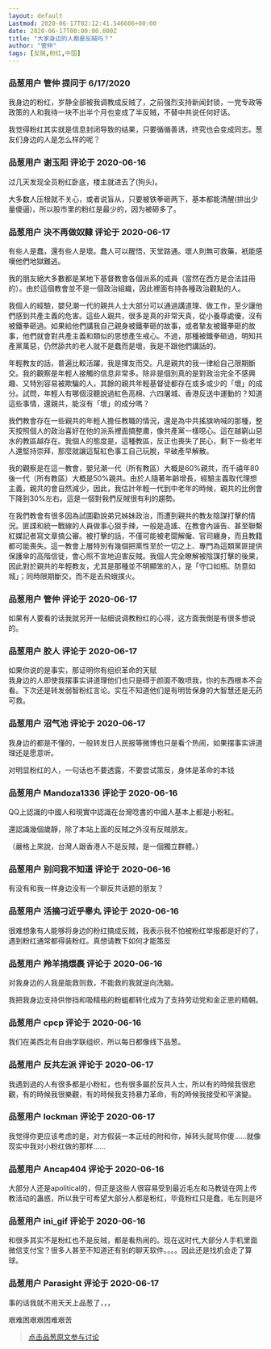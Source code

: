```yaml
---
layout: default
Lastmod: 2020-06-17T02:12:41.546606+00:00
date: 2020-06-17T00:00:00.000Z
title: "大家身边的人都是反贼吗？"
author: "管仲"
tags: [反贼,粉红,中国]
---
```



### 品葱用户 **管仲** 提问于 6/17/2020
    
我身边的粉红，岁静全部被我调教成反贼了，之前强烈支持新闻封锁，一党专政等政策的人和我待一块不出半个月也变成了半反贼，不替中共说任何好话。  
  
我觉得粉红其实就是信息封闭导致的结果，只要循循善诱，终究也会变成同志。葱友们身边的人是怎么样的呢？
    
                

### 品葱用户 **谢玉阳** 评论于 2020-06-16
        
过几天发现全员粉红卧底，楼主就进去了(狗头)。  
  
大多数人压根就不关心，或者说盲从，只要被铁拳砸两下，基本都能清醒(排出少量傻逼)，所以股市里的粉红是最少的，因为被砸多了。
        
                

### 品葱用户 **決不再做奴隸** 评论于 2020-06-17
        
有些人是蠢，還有些人是壞。蠢人可以醒悟，天堂路通。壞人則無可救藥，衹能感嘆他們地獄難逃。  
  
我的朋友絕大多數都是某地下基督教會各個派系的成員（當然在西方是合法註冊的）。由於這個教會並不是一個政治組織，因此裡面有持各種政治觀點的人。  
  
我個人的經驗，嬰兒潮一代的親共人士大部分可以通過講道理、做工作，至少讓他們感到共產主義的危害。這些人親共，很多是真的非常天真，從小養尊處優，沒有被鐵拳砸過。如果給他們講我自己親身被鐵拳砸的故事，或者摯友被鐵拳砸的故事，他們就會對共產主義和類似的思想產生戒心。不過，那種被鐵拳砸過，明知共產黨萬惡，仍然舔共的老人就不是蠢而是壞，我是不跟他們講話的。  
  
年輕教友的話，普遍比較活躍，我是擇友而交。凡是親共的我一律給自己限期斷交。我的觀察是年輕人接觸的信息非常多。除非是個別真的是對政治完全不感興趣、又特別容易被欺騙的人，其餘的親共年輕基督徒都存在或多或少的「壞」的成分。試問，年輕人有哪個沒聽說過紅色高棉、六四屠城、香港反送中運動的？知道這些事情，還親共，能沒有「壞」的成分嗎？  
  
我們教會存在一些親共的年輕人擔任教職的情況，還是為中共搖旗吶喊的那種，整天按照個人的政治喜好在他的派系裡面搞整肅，像共產黨一樣噁心。這在越窮山惡水的教區越存在。我個人的態度是，這種教區，反正也喪失了民心，剩下一些老年人還堅持崇拜，那麼就讓這幫紅色事工自己玩脫，早破產早解散。  
  
我的觀察是在這一教會，嬰兒潮一代（所有教區）大概是60%親共，而千禧年80後一代（所有教區）大概是50%親共。由於人隨著年齡增長，經驗主義取代理想主義，親共的會自然減少，因此，我估計年輕一代到中老年的時候，親共的比例會下降到30%左右。這是一個對我們反賊很有利的趨勢。  
  
在我們教會有很多因為試圖勸說弟兄姊妹政治，而遭到親共的教友陰謀打擊的情況。匪諜和統一戰線的人員做事心狠手辣，一般是造謠、在教會內誣告、甚至聯繫紅媒記者寫文章搞公審。被打擊的話，不僅可能被老闆解僱、官司纏身，而且教籍都可能喪失。這一教會上層特別有幾個把黨性至於一切之上、專門為這類黨匪提供保護傘的高階信徒，會心照不宣地迫害反賊。我個人完全瞭解被陰謀打擊的後果，因此對於親共的年輕教友，尤其是那種並不明顯笨的人，是「守口如瓶、防意如城」；同時限期斷交，而不是去飛蛾撲火。
        
                

### 品葱用户 **管仲** 评论于 2020-06-17
        
如果有人要看的话我就另开一贴细说调教粉红的心得，这方面我倒是有很多想说的。
        
                

### 品葱用户 **胶人** 评论于 2020-06-17
        
如果你说的是事实，那证明你有组织革命的天赋  
我身边的人即使我摆事实讲道理他们也只是碍于颜面不敢喷我，你的东西根本不会看。下次还是转发弱智粉红言论。实在不知道他们是有明哲保身的大智慧还是无药可救。
        
                

### 品葱用户 **沼气池** 评论于 2020-06-17
        
我身边的都是不懂的，一般转发日人民报等微博也只是看个热闹，如果摆事实讲道理还是愿意听。  
  
对明显粉红的人，一句话也不要透露，不要尝试策反，身体是革命的本钱
        
                

### 品葱用户 **Mandoza1336** 评论于 2020-06-16
        
QQ上認識的中國人和現實中認識在台灣唸書的中國人基本上都是小粉紅。  
  
還認識幾個歲靜，除了本站上面的反賊之外沒有反賊朋友。  
  
（嚴格上來說，台灣人跟香港人不是反賊，是一個獨立群體。）
        
                

### 品葱用户 **别问我不知道** 评论于 2020-06-16
        
有没有和我一样身边没有一个聊反共话题的朋友？
        
                

### 品葱用户 **活摘刁近乎睾丸** 评论于 2020-06-16
        
很难想象有人能够将身边的粉红搞成反贼，我表示我不怕被粉红举报都是好的了，遇到粉红通常都得装粉红。真想请教下如何才能策反
        
                

### 品葱用户 **羚羊捐煨裹** 评论于 2020-06-16
        
对我身边的人我是能救则救，不能救的我就逆向洗脑。  
  
我把我身边支持供惨挡和吸精瓶的粉蛆都转化成为了支持劳动党和金正恩的精朝。
        
                

### 品葱用户 **cpcp** 评论于 2020-06-16
        
我们在美西北有自由学联组织，所以每日都像线下品葱。
        
                

### 品葱用户 **反共左派** 评论于 2020-06-17
        
我遇到過的人有很多都是小粉紅，也有很多屬於反共人士，所以有的時候我很悲觀，有的時候我很樂觀，有的時候我支持暴力革命，有的時候我接受和平演變。
        
                

### 品葱用户 **lockman** 评论于 2020-06-17
        
我觉得你更应该考虑的是，对方假装一本正经的附和你，掉转头就骂你傻……就像现实中我对小粉红做的那样……
        
                

### 品葱用户 **Ancap404** 评论于 2020-06-16
        
大部分人还是apolitical的，但正是这些人很容易受到最近毛左和马教徒在网上传教活动的蛊惑，所以我宁可希望大部分人都是粉红，毕竟粉红只是蠢，毛左则是坏
        
                

### 品葱用户 **ini_gif** 评论于 2020-06-16
        
和很多其实不是粉红也不是反贼，都是看热闹的。现在这时代,大部分人手机里面微信支付宝？很多人甚至不知道还有别的聊天软件。。。。因此还是找机会走了算球。
        
                

### 品葱用户 **Parasight** 评论于 2020-06-17
        
事的话我就不用天天上品葱了，，，  
  
艰难困艰艰困难艰苦
        
                





> [点击品葱原文参与讨论](https://pincong.rocks/question/27324)


